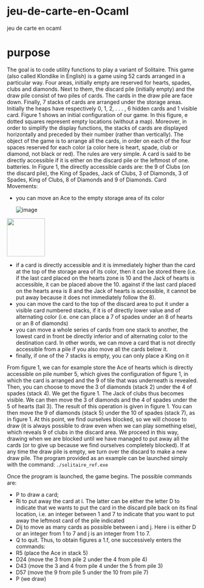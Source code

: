 # jeu-de-carte-en-Ocaml
jeu de carte en ocaml


# purpose 
The goal is to code utility functions to play a variant of Solitaire. This
game (also called Klondike in English) is a game using 52 cards arranged in a particular way. Four
areas, initially empty are reserved for hearts, spades, clubs and diamonds. Next to them, the discard pile
(initially empty) and the draw pile consist of two piles of cards. The cards in the draw pile are face down.
Finally, 7 stacks of cards are arranged under the storage areas. Initially the heaps have respectively
0, 1, 2, . . . , 6 hidden cards and 1 visible card. Figure 1 shows an initial configuration of our game.
In this figure, e dotted squares represent empty locations (without a map). Moreover, in order to
simplify the display functions, the stacks of cards are displayed horizontally and preceded by their
number (rather than vertically). The object of the game is to arrange all the cards, in order on each
of the four spaces reserved for each color (a color here is heart, spade, club or diamond,
not black or red). The rules are very simple.
A card is said to be directly accessible if it is either on the discard pile or the leftmost of one.
batteries. In Figure 1, the directly accessible cards are: the 9 of Clubs (on the discard pile), the King of
Spades, Jack of Clubs, 3 of Diamonds, 3 of Spades, King of Clubs, 8 of Diamonds and 9 of Diamonds.
Card Movements:
- you can move an Ace to the empty storage area of its color


  ![image](https://user-images.githubusercontent.com/72779962/169643971-abf9b0d3-4806-4863-b530-2383521af362.png) 
  
<img align="center" width="100" height="100" src="[http://www.fillmurray.com/100/100](https://user-images.githubusercontent.com/72779962/169643971-abf9b0d3-4806-4863-b530-2383521af362.png)">



- if a card is directly accessible and it is immediately higher than the card at the top
of the storage area of its color, then it can be stored there (i.e. if the last card placed on the
hearts zone is 10 and the Jack of hearts is accessible, it can be placed above the 10.
against if the last card placed on the hearts area is 8 and the Jack of hearts is accessible,
it cannot be put away because it does not immediately follow the 8).
- you can move the card to the top of the discard area to put it under a visible card
numbered stacks, if it is of directly lower value and of alternating color (i.e. one can
place a 7 of spades under an 8 of hearts or an 8 of diamonds)
- you can move a whole series of cards from one stack to another, the lowest card in front
be directly inferior and of alternating color to the destination card. In other words, we can
move a card that is not directly accessible from a pile if you also move all the cards below it.
- finally, if one of the 7 stacks is empty, you can only place a King on it


From figure 1, we can for example store the Ace of hearts which is directly accessible on
pile number 5, which gives the configuration of figure 1, in which the card is arranged and the 9 of
tile that was underneath is revealed.
Then, you can choose to move the 3 of diamonds (stack 2) under the 4 of spades (stack 4). We get the
figure 1. The Jack of clubs thus becomes visible. We can then move the 3 of diamonds and the 4 of spades
under the 5 of hearts (tail 3). The result of this operation is given in figure 1.
You can then move the 9 of diamonds (stack 5) under the 10 of spades (stack 7), as in figure 1.
At this point, we find ourselves blocked, so we will choose to draw (it is always possible to draw even
when we can play something else), which reveals 9 of clubs in the discard area.
We proceed in this way, drawing when we are blocked until we have managed to put away all the cards (or
to give up because we find ourselves completely blocked). If at any time the draw pile is empty, we turn over the
discard to make a new draw pile.
The program provided as an example can be launched simply with the command:
``` ./solitaire_ref.exe ``` 



Once the program is launched, the game begins. The possible commands are:
- P to draw a card;
- Ri to put away the card at i. The latter can be either the letter D to indicate that we
wants to put the card in the discard pile back on its final location, i.e. an integer between 1 and
7 to indicate that you want to put away the leftmost card of the pile indicated
- Dij to move as many cards as possible between i and j. Here i is either D or an integer from 1 to 7 and j is
an integer from 1 to 7.
- Q to quit.
Thus, to obtain figures a 1.f, one successively enters the commands:
- R5 (place the Ace in stack 5)
- D24 (move the 3 from pile 2 under the 4 from pile 4)
- D43 (move the 3 and 4 from pile 4 under the 5 from pile 3)
- D57 (move the 9 from pile 5 under the 10 from pile 7)
- P (we draw)



